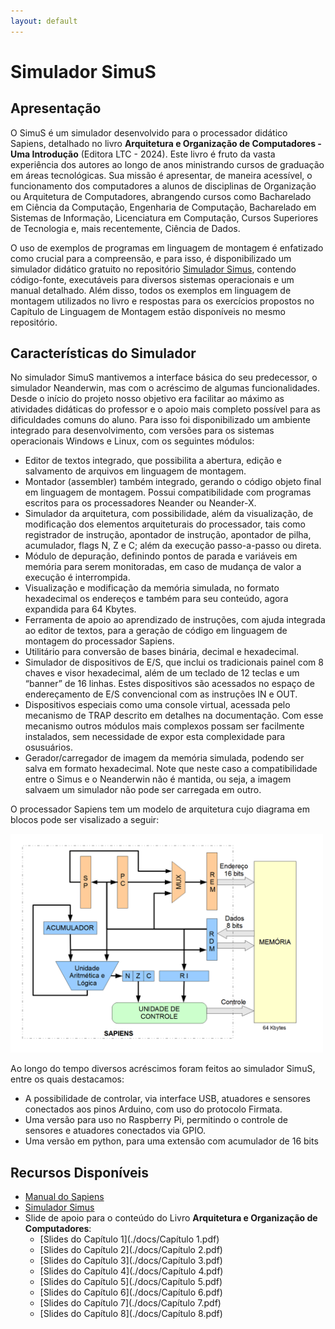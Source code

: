 ```yaml
---
layout: default
---
```

# Simulador SimuS

## Apresentação

O SimuS é um simulador desenvolvido para o processador didático Sapiens, detalhado no livro **Arquitetura e Organização de Computadores - Uma Introdução** (Editora LTC - 2024). Este livro é fruto da vasta experiência dos autores ao longo de anos ministrando cursos de graduação em áreas tecnológicas. Sua missão é apresentar, de maneira acessível, o funcionamento dos computadores a alunos de disciplinas de Organização ou Arquitetura de Computadores, abrangendo cursos como Bacharelado em Ciência da Computação, Engenharia de Computação, Bacharelado em Sistemas de Informação, Licenciatura em Computação, Cursos Superiores de Tecnologia e, mais recentemente, Ciência de Dados.

O uso de exemplos de programas em linguagem de montagem é enfatizado como crucial para a compreensão, e para isso, é disponibilizado um simulador didático gratuito no repositório [Simulador Simus](https://github.com/Simulador-Simus/SimuS), contendo código-fonte, executáveis para diversos sistemas operacionais e um manual detalhado. Além disso, todos os exemplos em linguagem de montagem utilizados no livro e respostas para os exercícios propostos no Capítulo de Linguagem de Montagem estão disponíveis no mesmo repositório.

## Características do Simulador

No simulador SimuS mantivemos a interface básica do seu predecessor, o simulador Neanderwin, mas com o acréscimo de algumas funcionalidades. Desde o início do projeto nosso objetivo era facilitar ao máximo as atividades didáticas do professor e o apoio mais completo possível para as dificuldades comuns do aluno. Para isso foi disponibilizado um ambiente integrado para desenvolvimento, com versões para os sistemas operacionais Windows e Linux, com os seguintes módulos: 
- Editor de textos integrado, que possibilita a abertura, edição e  salvamento  de  arquivos em linguagem de montagem.
- Montador (assembler) também integrado, gerando o código  objeto final em  linguagem  de   montagem. Possui compatibilidade com programas escritos para os processadores Neander ou Neander-X.
- Simulador da arquitetura, com possibilidade, além da visualização, de modificação dos  elementos   arquiteturais do processador, tais como registrador de instrução, apontador de instrução, apontador de pilha, acumulador, flags N, Z e C; além da execução passo-a-passo ou direta.
- Módulo de depuração, definindo pontos de parada e variáveis em  memória para serem monitoradas,  em caso de mudança de valor a execução é interrompida.
- Visualização e modificação da memória simulada, no formato hexadecimal os endereços e também para seu conteúdo, agora expandida para 64 Kbytes.
- Ferramenta de  apoio  ao aprendizado de instruções, com  ajuda integrada ao editor de textos,  para  a geração de  código em  linguagem  de montagem  do processador Sapiens.
- Utilitário para conversão de bases binária, decimal e hexadecimal.
- Simulador de dispositivos de E/S,  que inclui os tradicionais painel com 8 chaves e visor hexadecimal, além de um teclado de 12 teclas e um “banner” de 16 linhas. Estes  dispositivos   são acessados no espaço de endereçamento de E/S convencional com as instruções IN e OUT.
- Dispositivos  especiais como uma  console  virtual, acessada  pelo  mecanismo de TRAP descrito em detalhes na documentação. Com esse mecanismo   outros   módulos   mais complexos  possam   ser  facilmente   instalados,  sem necessidade  de   expor   esta   complexidade   para   osusuários.
- Gerador/carregador de imagem da memória simulada, podendo ser salva em formato hexadecimal. Note que neste caso a compatibilidade entre o Simus e o Neanderwin não é mantida, ou seja, a imagem salvaem um simulador não pode ser carregada em outro.

O processador Sapiens tem um modelo de arquitetura cujo diagrama em blocos pode ser visalizado a seguir:

<img src="Sapiens.png" name="SimuS" data-align="bottom" data-hspace="1" data-vspace="1" data-border="0" width="500" height="350" />

Ao longo do tempo diversos acréscimos foram feitos ao simulador SimuS, entre os quais destacamos:
- A possibilidade de controlar, via interface USB, atuadores e sensores conectados aos pinos Arduino, com uso do protocolo Firmata. 
- Uma versão para uso no Raspberry Pi, permitindo o controle de sensores e atuadores conectados via GPIO. 
- Uma versão em python, para uma extensão com acumulador de 16 bits
  
## Recursos Disponíveis

- [Manual do Sapiens](./simus.pdf)
- [Simulador Simus](https://github.com/Simulador-Simus/SimuS)
- Slide de apoio para o conteúdo do Livro **Arquitetura e Organização de Computadores**:
    - [Slides do Capítulo 1](./docs/Capítulo 1.pdf)
    - [Slides do Capítulo 2](./docs/Capítulo 2.pdf)
    - [Slides do Capítulo 3](./docs/Capítulo 3.pdf)
    - [Slides do Capítulo 4](./docs/Capítulo 4.pdf)
    - [Slides do Capítulo 5](./docs/Capítulo 5.pdf)
    - [Slides do Capítulo 6](./docs/Capítulo 6.pdf)
    - [Slides do Capítulo 7](./docs/Capítulo 7.pdf)
    - [Slides do Capítulo 8](./docs/Capítulo 8.pdf)



